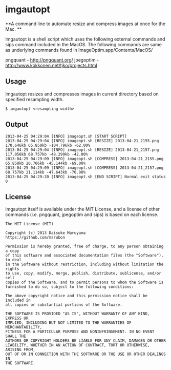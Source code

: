 imgautopt
==============

**A command line to automate resize and compress images at once for the Mac. **

Imgautopt is a shell script which uses the following external commands and sips command included in the MacOS. 
The following commands are same as underlying commands found in ImageOptim.app/Contents/MacOS/

pngquant - http://pngquant.org/
jpegoptim - http://www.kokkonen.net/tjko/projects.html

## Usage

Imgautopt resizes and compresses images in current directory based on specified resampling width.

    $ imgautopt <resampling width>

 
## Output

	2013-04-25 04:29:04 [INFO] imageopt.sh [START SCRIPT]
	2013-04-25 04:29:04 [INFO] imageopt.sh [RESIZE] 2013-04-21_2155.png 170.646kb 65.850kb -104.796kb -62.00%
	2013-04-25 04:29:04 [INFO] imageopt.sh [RESIZE] 2013-04-21_2157.png 117.056kb 68.757kb -48.299kb -42.00%
	2013-04-25 04:29:09 [INFO] imageopt.sh [COMPRESS] 2013-04-21_2155.png 65.850kb 20.706kb -45.144kb -69.00%
	2013-04-25 04:29:09 [INFO] imageopt.sh [COMPRESS] 2013-04-21_2157.png 68.757kb 21.114kb -47.643kb -70.00%
	2013-04-25 04:29:20 [INFO] imageopt.sh [END SCRIPT] Normal exit status 0

## License

imgautopt itself is available under the MIT License, and a license of other commands 
(i.e. pngquant, jpegoptim and sips) is based on each license.

	The MIT License (MIT)

	Copyright (c) 2013 Daisuke Maruyama
	https://github.com/marubon

	Permission is hereby granted, free of charge, to any person obtaining a copy
	of this software and associated documentation files (the "Software"), to deal
	in the Software without restriction, including without limitation the rights
	to use, copy, modify, merge, publish, distribute, sublicense, and/or sell
	copies of the Software, and to permit persons to whom the Software is
	furnished to do so, subject to the following conditions:

	The above copyright notice and this permission notice shall be included in
	all copies or substantial portions of the Software.

	THE SOFTWARE IS PROVIDED "AS IS", WITHOUT WARRANTY OF ANY KIND, EXPRESS OR
	IMPLIED, INCLUDING BUT NOT LIMITED TO THE WARRANTIES OF MERCHANTABILITY,
	FITNESS FOR A PARTICULAR PURPOSE AND NONINFRINGEMENT. IN NO EVENT SHALL THE
	AUTHORS OR COPYRIGHT HOLDERS BE LIABLE FOR ANY CLAIM, DAMAGES OR OTHER
	LIABILITY, WHETHER IN AN ACTION OF CONTRACT, TORT OR OTHERWISE, ARISING FROM,
	OUT OF OR IN CONNECTION WITH THE SOFTWARE OR THE USE OR OTHER DEALINGS IN
	THE SOFTWARE.
